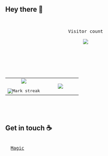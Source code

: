 ## Hey there :wave:
<pre>
<p align="center"> 
Visitor count<br>
<img src="https://profile-counter.glitch.me/Ash310u/count.svg" />
</p>
<div align="center">
</div>
<p align="center">
<table align="center">
<tr border="none">
<td width="50%" align="center">
<img  align="center"  src="https://github-readme-stats.vercel.app/api?username=ash310u&show_icons=true&theme=dark&hide_border=true" />
<br></br>
<img  title="🔥 Get streak stats for your profile at git.io/streak-stats" alt="Mark streak" src="https://github-readme-streak-stats.herokuapp.com/?user=ash310u&theme=dark&hide_border=false" /> 
</td>
<td width="50%" align="center">
<img  align="center"  src="https://github-readme-stats.anuraghazra1.vercel.app/api/top-langs/?username=ash310u&theme=dark&hide_border=false&no-bg=true&no-frame=true&langs_count=10"/> 
</td>
</tr>
</table>
<!--- stats (end) -->
</pre>

## Get in touch :coffee:

<pre>
  
  <a href="https://linktree-ashu.netlify.app" target="_blank">Magic</a>

</pre>
